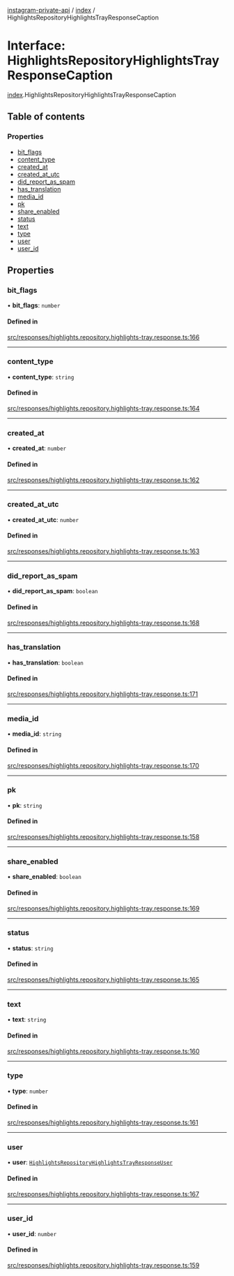 [instagram-private-api](../../README.md) / [index](../../modules/index.md) / HighlightsRepositoryHighlightsTrayResponseCaption

# Interface: HighlightsRepositoryHighlightsTrayResponseCaption

[index](../../modules/index.md).HighlightsRepositoryHighlightsTrayResponseCaption

## Table of contents

### Properties

- [bit\_flags](HighlightsRepositoryHighlightsTrayResponseCaption.md#bit_flags)
- [content\_type](HighlightsRepositoryHighlightsTrayResponseCaption.md#content_type)
- [created\_at](HighlightsRepositoryHighlightsTrayResponseCaption.md#created_at)
- [created\_at\_utc](HighlightsRepositoryHighlightsTrayResponseCaption.md#created_at_utc)
- [did\_report\_as\_spam](HighlightsRepositoryHighlightsTrayResponseCaption.md#did_report_as_spam)
- [has\_translation](HighlightsRepositoryHighlightsTrayResponseCaption.md#has_translation)
- [media\_id](HighlightsRepositoryHighlightsTrayResponseCaption.md#media_id)
- [pk](HighlightsRepositoryHighlightsTrayResponseCaption.md#pk)
- [share\_enabled](HighlightsRepositoryHighlightsTrayResponseCaption.md#share_enabled)
- [status](HighlightsRepositoryHighlightsTrayResponseCaption.md#status)
- [text](HighlightsRepositoryHighlightsTrayResponseCaption.md#text)
- [type](HighlightsRepositoryHighlightsTrayResponseCaption.md#type)
- [user](HighlightsRepositoryHighlightsTrayResponseCaption.md#user)
- [user\_id](HighlightsRepositoryHighlightsTrayResponseCaption.md#user_id)

## Properties

### bit\_flags

• **bit\_flags**: `number`

#### Defined in

[src/responses/highlights.repository.highlights-tray.response.ts:166](https://github.com/Nerixyz/instagram-private-api/blob/0e0721c/src/responses/highlights.repository.highlights-tray.response.ts#L166)

___

### content\_type

• **content\_type**: `string`

#### Defined in

[src/responses/highlights.repository.highlights-tray.response.ts:164](https://github.com/Nerixyz/instagram-private-api/blob/0e0721c/src/responses/highlights.repository.highlights-tray.response.ts#L164)

___

### created\_at

• **created\_at**: `number`

#### Defined in

[src/responses/highlights.repository.highlights-tray.response.ts:162](https://github.com/Nerixyz/instagram-private-api/blob/0e0721c/src/responses/highlights.repository.highlights-tray.response.ts#L162)

___

### created\_at\_utc

• **created\_at\_utc**: `number`

#### Defined in

[src/responses/highlights.repository.highlights-tray.response.ts:163](https://github.com/Nerixyz/instagram-private-api/blob/0e0721c/src/responses/highlights.repository.highlights-tray.response.ts#L163)

___

### did\_report\_as\_spam

• **did\_report\_as\_spam**: `boolean`

#### Defined in

[src/responses/highlights.repository.highlights-tray.response.ts:168](https://github.com/Nerixyz/instagram-private-api/blob/0e0721c/src/responses/highlights.repository.highlights-tray.response.ts#L168)

___

### has\_translation

• **has\_translation**: `boolean`

#### Defined in

[src/responses/highlights.repository.highlights-tray.response.ts:171](https://github.com/Nerixyz/instagram-private-api/blob/0e0721c/src/responses/highlights.repository.highlights-tray.response.ts#L171)

___

### media\_id

• **media\_id**: `string`

#### Defined in

[src/responses/highlights.repository.highlights-tray.response.ts:170](https://github.com/Nerixyz/instagram-private-api/blob/0e0721c/src/responses/highlights.repository.highlights-tray.response.ts#L170)

___

### pk

• **pk**: `string`

#### Defined in

[src/responses/highlights.repository.highlights-tray.response.ts:158](https://github.com/Nerixyz/instagram-private-api/blob/0e0721c/src/responses/highlights.repository.highlights-tray.response.ts#L158)

___

### share\_enabled

• **share\_enabled**: `boolean`

#### Defined in

[src/responses/highlights.repository.highlights-tray.response.ts:169](https://github.com/Nerixyz/instagram-private-api/blob/0e0721c/src/responses/highlights.repository.highlights-tray.response.ts#L169)

___

### status

• **status**: `string`

#### Defined in

[src/responses/highlights.repository.highlights-tray.response.ts:165](https://github.com/Nerixyz/instagram-private-api/blob/0e0721c/src/responses/highlights.repository.highlights-tray.response.ts#L165)

___

### text

• **text**: `string`

#### Defined in

[src/responses/highlights.repository.highlights-tray.response.ts:160](https://github.com/Nerixyz/instagram-private-api/blob/0e0721c/src/responses/highlights.repository.highlights-tray.response.ts#L160)

___

### type

• **type**: `number`

#### Defined in

[src/responses/highlights.repository.highlights-tray.response.ts:161](https://github.com/Nerixyz/instagram-private-api/blob/0e0721c/src/responses/highlights.repository.highlights-tray.response.ts#L161)

___

### user

• **user**: [`HighlightsRepositoryHighlightsTrayResponseUser`](HighlightsRepositoryHighlightsTrayResponseUser.md)

#### Defined in

[src/responses/highlights.repository.highlights-tray.response.ts:167](https://github.com/Nerixyz/instagram-private-api/blob/0e0721c/src/responses/highlights.repository.highlights-tray.response.ts#L167)

___

### user\_id

• **user\_id**: `number`

#### Defined in

[src/responses/highlights.repository.highlights-tray.response.ts:159](https://github.com/Nerixyz/instagram-private-api/blob/0e0721c/src/responses/highlights.repository.highlights-tray.response.ts#L159)
